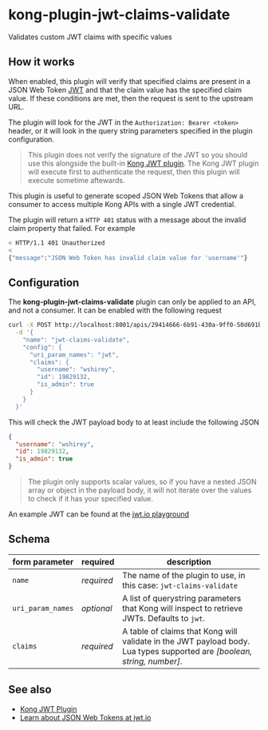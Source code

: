 # kong-plugin-jwt-claims-validate

Validates custom JWT claims with specific values

## How it works

When enabled, this plugin will verify that specified claims are present in a
JSON Web Token [JWT](http://www.jwt.io) and that the claim value has the
specified claim value. If these conditions are met, then the request is sent to
the upstream URL.

The plugin will look for the JWT in the `Authorization: Bearer <token>` header,
or it will look in the query string parameters specified in the plugin
configuration.


> This plugin does not verify the signature of the JWT so you should use this
> alongside the built-in [Kong JWT plugin](http://getkong.org/plugins/jwt). The
> Kong JWT plugin will execute first to authenticate the request, then this
> plugin will execute sometime aftewards.

This plugin is useful to generate scoped JSON Web Tokens that allow a consumer
to access multiple Kong APIs with a single JWT credential.

The plugin will return a `HTTP 401` status with a message about the invalid
claim property that failed. For example

```bash
< HTTP/1.1 401 Unauthorized
<
{"message":"JSON Web Token has invalid claim value for 'username'"}
```
## Configuration

The **kong-plugin-jwt-claims-validate** plugin can only be applied to an API,
and not a consumer. It can be enabled with the following request

```bash
curl -X POST http://localhost:8001/apis/29414666-6b91-430a-9ff0-50d691b03a45/plugins \
  -d '{
    "name": "jwt-claims-validate",
    "config": {
      "uri_param_names": "jwt",
      "claims": {
        "username": "wshirey",
        "id": 19829132,
        "is_admin": true
      }
    }
  }'
```

This will check the JWT payload body to at least include the following JSON

```JSON
{
  "username": "wshirey",
  "id": 19829132,
  "is_admin": true
}
```

> The plugin only supports scalar values, so if you have a nested JSON array or
> object in the payload body, it will not iterate over the values to check if it
> has your specified value.

An example JWT can be found at the [jwt.io playground](https://jwt.io/#debugger?&id_token=eyJhbGciOiJIUzI1NiIsInR5cCI6IkpXVCJ9.eyJ1c2VybmFtZSI6IndzaGlyZXkiLCJpZCI6MTk4MjkxMzIsImlzX2FkbWluIjp0cnVlfQ.DTUXDMnSKJxSv9yo9Gih1sWMyeQ_X436wYqU2-Np1ss)

## Schema

form parameter|required|description
---|---|---
`name`|*required*|The name of the plugin to use, in this case: `jwt-claims-validate`
`uri_param_names`|*optional*|A list of querystring parameters that Kong will inspect to retrieve JWTs. Defaults to `jwt`.
`claims`|*required*|A table of claims that Kong will validate in the JWT payload body. Lua types supported are *[boolean, string, number]*.

## See also

- [Kong JWT Plugin](http://getkong.org/plugins/jwt)
- [Learn about JSON Web Tokens at jwt.io](http://jwt.io)